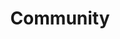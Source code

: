 ---
id: community-question
title: Community
sidebar_label: Community
slug: /en/community-question
---